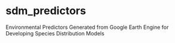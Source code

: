 # sdm_predictors
Environmental Predictors Generated from Google Earth Engine for Developing Species Distribution Models
